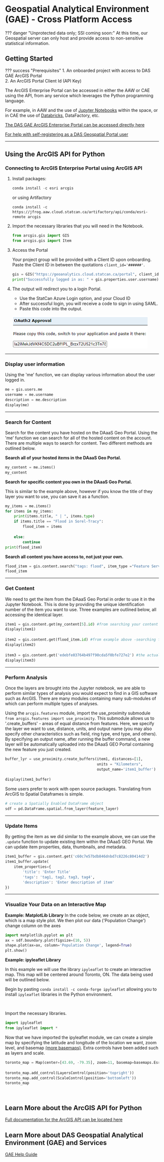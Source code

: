 # Geospatial Analytical Environment (GAE) - Cross Platform Access

<!-- prettier-ignore -->
??? danger "Unprotected data only; SSI coming soon:"
	At this time, our Geospatial server can only host and provide access to non-sensitive statistical information.  
	
## Getting Started

<!-- prettier-ignore -->
??? success "Prerequisites"
	1. An onboarded project with access to DAS GAE ArcGIS Portal 	
	2. An ArcGIS Portal Client Id (API Key)

The ArcGIS Enterprise Portal can be accessed in either the AAW or CAE using the API, from any service which leverages the Python programming language. 

For example, in AAW and the use of [Jupyter Notebooks](https://statcan.github.io/daaas/en/1-Experiments/Jupyter/) within the space, or in CAE the use of [Databricks](https://statcan.github.io/cae-eac/en/DataBricks/), DataFactory, etc.

[The DAS GAE ArcGIS Enterprise Portal can be accessed directly here](https://geoanalytics.cloud.statcan.ca/portal)

[For help with self-registering as a DAS Geospatial Portal user](https://statcan.github.io/daaas-dads-geo/english/portal/)

<hr>

## Using the ArcGIS API for Python

### Connecting to ArcGIS Enterprise Portal using ArcGIS API

1. Install packages:

	```python
	conda install -c esri arcgis
	```

	or using Artifactory

	```python3333
	conda install -c https://jfrog.aaw.cloud.statcan.ca/artifactory/api/conda/esri-remote arcgis
	```

2. Import the necessary libraries that you will need in the Notebook.

	```python
	from arcgis.gis import GIS
	from arcgis.gis import Item
	```
	
3. Access the Portal

	Your project group will be provided with a Client ID upon onboarding. Paste the Client ID in between the quotations `client_id='######'`. 
	
	```python
	gis = GIS("https://geoanalytics.cloud.statcan.ca/portal", client_id=' ')
	print("Successfully logged in as: " + gis.properties.user.username)
	```

4. The output will redirect you to a login Portal.

	- Use the StatCan Azure Login option, and your Cloud ID 
	- After successful login, you will receive a code to sign in using SAML. 
	- Paste this code into the output. 

	![OAuth2 Approval](../images/OAuth2Key.png)

<hr>

### Display user information

Using the 'me' function, we can display various information about the user logged in.

```python
me = gis.users.me
username = me.username
description = me.description
display(me)
```

<hr>

### Search for Content

Search for the content you have hosted on the DAaaS Geo Portal. Using the 'me' function we can search for all of the hosted content on the account. There are multiple ways to search for content. Two different methods are outlined below.

**Search all of your hosted items in the DAaaS Geo Portal.**

```python
my_content = me.items()
my_content
```

**Search for specific content you own in the DAaaS Geo Portal.**

This is similar to the example above, however if you know the title of they layer you want to use, you can save it as a function.

```python
my_items = me.items()
for items in my_items:
    print(items.title, " | ", items.type)
    if items.title == "Flood in Sorel-Tracy":
        flood_item = items
        
    else:
        continue
print(flood_item)
```

**Search all content you have access to, not just your own.**

```python
flood_item = gis.content.search("tags: flood", item_type ="Feature Service")
flood_item
```

<hr>

### Get Content
We need to get the item from the DAaaS Geo Portal in order to use it in the Jupyter Notebook. This is done by providing the unique identification number of the item you want to use. Three examples are outlined below, all accessing the identical layer.

```python
item1 = gis.content.get(my_content[5].id) #from searching your content above
display(item1)

item2 = gis.content.get(flood_item.id) #from example above -searching for specific content
display(item2)

item3 = gis.content.get('edebfe03764b497f90cda5f0bfe727e2') #the actual content id number
display(item3)
```

<hr>

### Perform Analysis

Once the layers are brought into the Jupyter notebook, we are able to perform similar types of analysis you would expect to find in a GIS software such as ArcGIS. There are many modules containing many sub-modules of which can perform multiple types of analyses.
<br/>

Using the `arcgis.features` module, import the use_proximity submodule `from arcgis.features import use_proximity`. This submodule allows us to '.create_buffers' - areas of equal distance from features. Here, we specify the layer we want to use, distance, units, and output name (you may also specify other characteristics such as field, ring type, end type, and others). By specifying an output name, after running the buffer command, a new layer will be automatically uploaded into the DAaaS GEO Portal containing the new feature you just created.
<br/>

```python
buffer_lyr = use_proximity.create_buffers(item1, distances=[1], 
                                          units = "Kilometers", 
                                          output_name='item1_buffer')

display(item1_buffer)
```

Some users prefer to work with open source packages.  Translating from ArcGIS to Spatial Dataframes is simple.

```python
# create a Spatially Enabled DataFrame object
sdf = pd.DataFrame.spatial.from_layer(feature_layer)
```

<hr>

### Update Items

By getting the item as we did similar to the example above, we can use the `.update` function to update existing item within the DAaaS GEO Portal. We can update item properties, data, thumbnails, and metadata.

```python
item1_buffer = gis.content.get('c60c7e57bdb846dnbd7c8226c80414d2')
item1_buffer.update(
    item_properties={
        'title': 'Enter Title'
        'tags': 'tag1, tag2, tag3, tag4',
        'description': 'Enter description of item'
})
```

<hr>

### Visualize Your Data on an Interactive Map

**Example: MatplotLib Library**
In the code below, we create an ax object, which is a map style plot. We then plot our data ('Population Change') change column on the axes
```python
import matplotlib.pyplot as plt
ax = sdf.boundary.plot(figsize=(10, 5))
shape.plot(ax=ax, column='Population Change', legend=True)
plt.show()
```

**Example: ipyleaflet Library**

In this example we will use the library `ipyleaflet` to create an interactive map. This map will be centered around Toronto, ON. The data being used will be outlined below.

Begin by pasting `conda install -c conda-forge ipyleaflet` allowing you to install `ipyleaflet` libraries in the Python environment.

<br/>

Import the necessary libraries.

```python
import ipyleaflet 
from ipyleaflet import *
```

Now that we have imported the ipyleaflet module, we can create a simple map by specifying the latitude and longitude of the location we want, zoom level, and basemap [(more basemaps)](https://ipyleaflet.readthedocs.io/en/latest/map_and_basemaps/basemaps.html). Extra controls have been added such as layers and scale.

```python
toronto_map = Map(center=[43.69, -79.35], zoom=11, basemap=basemaps.Esri.WorldStreetMap)

toronto_map.add_control(LayersControl(position='topright'))
toronto_map.add_control(ScaleControl(position='bottomleft'))
toronto_map
```
<br/>

## Learn More about the ArcGIS API for Python

[Full documentation for the ArcGIS API can be located here](https://developers.arcgis.com/python/)

## Learn More about DAS Geospatial Analytical Environment (GAE) and Services

[GAE Help Guide](https://statcan.github.io/daaas-dads-geo/)
